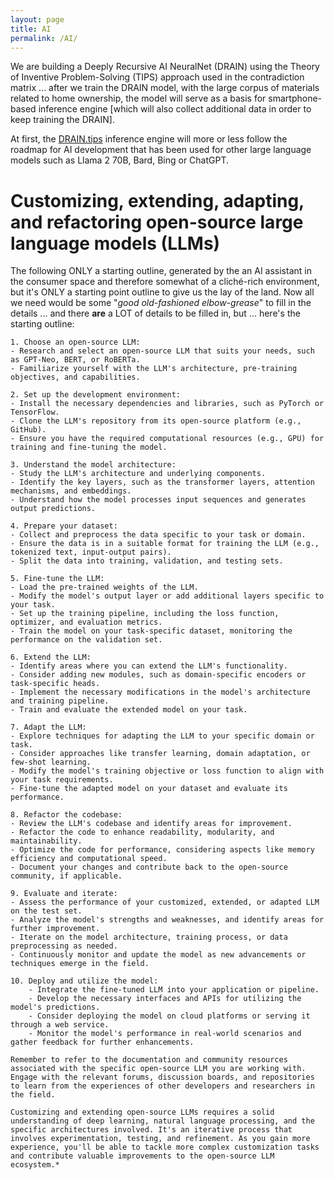 ```yaml
---
layout: page
title: AI
permalink: /AI/
---
```



We are building a Deeply Recursive AI NeuralNet (DRAIN) using the Theory of Inventive Problem-Solving (TIPS) approach used in the contradiction matrix ... after we train the DRAIN model, with the large corpus of materials related to home ownership, the model will serve as a basis for smartphone-based inference engine [which will also collect additional data in order to keep training the DRAIN].

At first, the [DRAIN.tips](DRAIN.tips) inference engine will more or less follow the roadmap for AI development that has been used for other large language models such as Llama 2 70B, Bard, Bing or ChatGPT. 

# Customizing, extending, adapting, and refactoring open-source large language models (LLMs)

The following ONLY a starting outline, generated by the an AI assistant in the consumer space and therefore somewhat of a cliché-rich environment, but it's ONLY a starting point outline to give us the lay of the land. Now all we need would be some "*good old-fashioned elbow-grease*" to fill in the details ... and there **are** a LOT of details to be filled in, but ... here's the starting outline:

    1. Choose an open-source LLM:
    - Research and select an open-source LLM that suits your needs, such as GPT-Neo, BERT, or RoBERTa.
    - Familiarize yourself with the LLM's architecture, pre-training objectives, and capabilities.

    2. Set up the development environment:
    - Install the necessary dependencies and libraries, such as PyTorch or TensorFlow.
    - Clone the LLM's repository from its open-source platform (e.g., GitHub).
    - Ensure you have the required computational resources (e.g., GPU) for training and fine-tuning the model.

    3. Understand the model architecture:
    - Study the LLM's architecture and underlying components.
    - Identify the key layers, such as the transformer layers, attention mechanisms, and embeddings.
    - Understand how the model processes input sequences and generates output predictions.

    4. Prepare your dataset:
    - Collect and preprocess the data specific to your task or domain.
    - Ensure the data is in a suitable format for training the LLM (e.g., tokenized text, input-output pairs).
    - Split the data into training, validation, and testing sets.

    5. Fine-tune the LLM:
    - Load the pre-trained weights of the LLM.
    - Modify the model's output layer or add additional layers specific to your task.
    - Set up the training pipeline, including the loss function, optimizer, and evaluation metrics.
    - Train the model on your task-specific dataset, monitoring the performance on the validation set.

    6. Extend the LLM:
    - Identify areas where you can extend the LLM's functionality.
    - Consider adding new modules, such as domain-specific encoders or task-specific heads.
    - Implement the necessary modifications in the model's architecture and training pipeline.
    - Train and evaluate the extended model on your task.

    7. Adapt the LLM:
    - Explore techniques for adapting the LLM to your specific domain or task.
    - Consider approaches like transfer learning, domain adaptation, or few-shot learning.
    - Modify the model's training objective or loss function to align with your task requirements.
    - Fine-tune the adapted model on your dataset and evaluate its performance.

    8. Refactor the codebase:
    - Review the LLM's codebase and identify areas for improvement.
    - Refactor the code to enhance readability, modularity, and maintainability.
    - Optimize the code for performance, considering aspects like memory efficiency and computational speed.
    - Document your changes and contribute back to the open-source community, if applicable.

    9. Evaluate and iterate:
    - Assess the performance of your customized, extended, or adapted LLM on the test set.
    - Analyze the model's strengths and weaknesses, and identify areas for further improvement.
    - Iterate on the model architecture, training process, or data preprocessing as needed.
    - Continuously monitor and update the model as new advancements or techniques emerge in the field.

    10. Deploy and utilize the model:
        - Integrate the fine-tuned LLM into your application or pipeline.
        - Develop the necessary interfaces and APIs for utilizing the model's predictions.
        - Consider deploying the model on cloud platforms or serving it through a web service.
        - Monitor the model's performance in real-world scenarios and gather feedback for further enhancements.

    Remember to refer to the documentation and community resources associated with the specific open-source LLM you are working with. Engage with the relevant forums, discussion boards, and repositories to learn from the experiences of other developers and researchers in the field.

    Customizing and extending open-source LLMs requires a solid understanding of deep learning, natural language processing, and the specific architectures involved. It's an iterative process that involves experimentation, testing, and refinement. As you gain more experience, you'll be able to tackle more complex customization tasks and contribute valuable improvements to the open-source LLM ecosystem.*